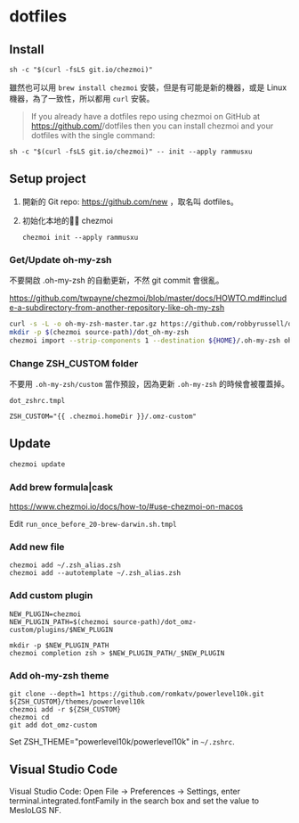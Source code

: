 # dotfiles

## Install

```
sh -c "$(curl -fsLS git.io/chezmoi)"
```

雖然也可以用 `brew install chezmoi` 安裝，但是有可能是新的機器，或是 Linux 機器，為了一致性，所以都用 `curl` 安裝。

> If you already have a dotfiles repo using chezmoi on GitHub at https://github.com/<github-username>/dotfiles then you can install chezmoi and your dotfiles with the single command:

```
sh -c "$(curl -fsLS git.io/chezmoi)" -- init --apply rammusxu
```

## Setup project


1. 開新的 Git repo: https://github.com/new ，取名叫 dotfiles。

2. 初始化本地的 chezmoi
    ```
    chezmoi init --apply rammusxu
    ```

### Get/Update oh-my-zsh

不要開啟 .oh-my-zsh 的自動更新，不然 git commit 會很亂。

https://github.com/twpayne/chezmoi/blob/master/docs/HOWTO.md#include-a-subdirectory-from-another-repository-like-oh-my-zsh

```bash
curl -s -L -o oh-my-zsh-master.tar.gz https://github.com/robbyrussell/oh-my-zsh/archive/master.tar.gz
mkdir -p $(chezmoi source-path)/dot_oh-my-zsh
chezmoi import --strip-components 1 --destination ${HOME}/.oh-my-zsh oh-my-zsh-master.tar.gz
```

### Change ZSH_CUSTOM folder

不要用 `.oh-my-zsh/custom` 當作預設，因為更新 `.oh-my-zsh` 的時候會被覆蓋掉。

`dot_zshrc.tmpl`
```
ZSH_CUSTOM="{{ .chezmoi.homeDir }}/.omz-custom"
```

## Update
```bash
chezmoi update
```

### Add brew formula|cask

https://www.chezmoi.io/docs/how-to/#use-chezmoi-on-macos

Edit `run_once_before_20-brew-darwin.sh.tmpl`


### Add new file
```
chezmoi add ~/.zsh_alias.zsh
chezmoi add --autotemplate ~/.zsh_alias.zsh
```

### Add custom plugin
```
NEW_PLUGIN=chezmoi
NEW_PLUGIN_PATH=$(chezmoi source-path)/dot_omz-custom/plugins/$NEW_PLUGIN

mkdir -p $NEW_PLUGIN_PATH
chezmoi completion zsh > $NEW_PLUGIN_PATH/_$NEW_PLUGIN
```

### Add oh-my-zsh theme
```
git clone --depth=1 https://github.com/romkatv/powerlevel10k.git ${ZSH_CUSTOM}/themes/powerlevel10k
chezmoi add -r ${ZSH_CUSTOM}
chezmoi cd
git add dot_omz-custom
```

Set ZSH_THEME="powerlevel10k/powerlevel10k" in `~/.zshrc`.


## Visual Studio Code

Visual Studio Code: Open File → Preferences → Settings, enter terminal.integrated.fontFamily in the search box and set the value to MesloLGS NF.
